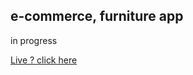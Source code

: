 


## e-commerce, furniture app 

in progress


<a href="https://e-commerce-eta-brown.vercel.app/"> Live ? click here </a>




